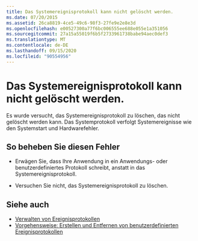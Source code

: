 ```yaml
---
title: Das Systemereignisprotokoll kann nicht gelöscht werden.
ms.date: 07/20/2015
ms.assetid: 26ca8819-4ce5-49c6-98f3-27fe9e2e8e3d
ms.openlocfilehash: e00527300a77f6bc006555ee688e055e1a351056
ms.sourcegitcommit: 27a15a55019f6b5f2733961738babe94aec0def3
ms.translationtype: MT
ms.contentlocale: de-DE
ms.lasthandoff: 09/15/2020
ms.locfileid: "90554956"
---
```

# <a name="system-event-log-cannot-be-deleted"></a>Das Systemereignisprotokoll kann nicht gelöscht werden.
Es wurde versucht, das Systemereignisprotokoll zu löschen, das nicht gelöscht werden kann. Das Systemprotokoll verfolgt Systemereignisse wie den Systemstart und Hardwarefehler.  
  
## <a name="to-correct-this-error"></a>So beheben Sie diesen Fehler  
  
- Erwägen Sie, dass Ihre Anwendung in ein Anwendungs- oder benutzerdefiniertes Protokoll schreibt, anstatt in das Systemereignisprotokoll.  
  
- Versuchen Sie nicht, das Systemereignisprotokoll zu löschen.  
  
## <a name="see-also"></a>Siehe auch

- [Verwalten von Ereignisprotokollen](/previous-versions/visualstudio/visual-studio-2008/4f69axw4(v=vs.90))
- [Vorgehensweise: Erstellen und Entfernen von benutzerdefinierten Ereignisprotokollen](/previous-versions/visualstudio/visual-studio-2008/49dwckkz(v=vs.90))
